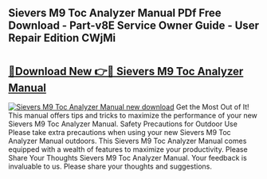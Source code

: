 ## Sievers M9 Toc Analyzer Manual PDf Free Download - Part-v8E Service Owner Guide - User Repair Edition CWjMi

# <h2><a href="http://cf2910.oget.top/?id=Sievers+M9+Toc+Analyzer+Manual">🔗Download New 👉🔴 Sievers M9 Toc Analyzer Manual</a></h2>

[![Sievers M9 Toc Analyzer Manual new download](https://i.imgur.com/5g1atiW.png)](http://cf2910.oget.top/?id=Sievers+M9+Toc+Analyzer+Manual)
Get the Most Out of It! This manual offers tips and tricks to maximize the performance of your new Sievers M9 Toc Analyzer Manual. Safety Precautions for Outdoor Use Please take extra precautions when using your new Sievers M9 Toc Analyzer Manual outdoors. This Sievers M9 Toc Analyzer Manual comes equipped with a wealth of features to maximize your productivity. Please Share Your Thoughts Sievers M9 Toc Analyzer Manual. Your feedback is invaluable to us. Please share your thoughts and suggestions.
